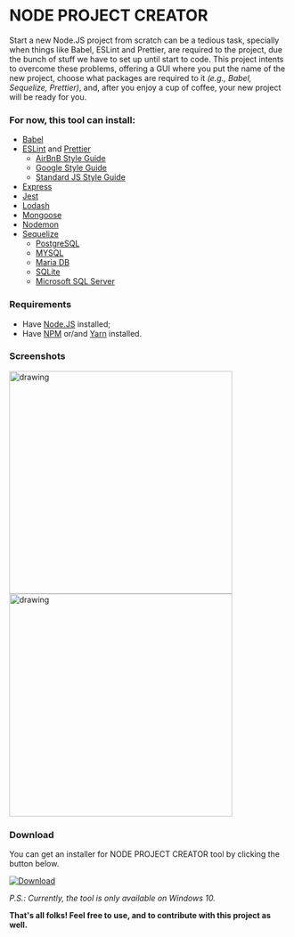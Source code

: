 # NODE PROJECT CREATOR
Start a new Node.JS project from scratch can be a tedious task, 
specially when things like Babel, ESLint and Prettier, 
are required to the project, 
due the bunch of stuff we have to set up until start to code. 
This project intents to overcome these problems, 
offering a GUI where you put the name of the new project, 
choose what packages are required to it _(e.g., Babel, Sequelize, Prettier)_, 
and, after you enjoy a cup of coffee, your new project will be ready for you.

### For now, this tool can install:
- [Babel](https://babeljs.io/)
- [ESLint](https://eslint.org/) and [Prettier](https://prettier.io/)
    - [AirBnB Style Guide](https://github.com/airbnb/javascript)
    - [Google Style Guide](https://google.github.io/styleguide/jsguide.html)
    - [Standard JS Style Guide](https://standardjs.com/rules-en.html)
- [Express](https://expressjs.com/)
- [Jest](https://jestjs.io/)
- [Lodash](https://lodash.com/)
- [Mongoose](https://mongoosejs.com/)
- [Nodemon](https://nodemon.io/)
- [Sequelize](https://sequelize.org/v5/)
    - [PostgreSQL](https://www.postgresql.org/)
    - [MYSQL](https://www.mysql.com/)
    - [Maria DB](https://mariadb.org/)
    - [SQLite](https://www.sqlite.org/index.html)
    - [Microsoft SQL Server](https://www.microsoft.com/en-us/sql-server/sql-server-2019)

### Requirements
- Have [Node.JS](https://nodejs.org/) installed;
- Have [NPM](https://www.npmjs.com/) or/and [Yarn](https://yarnpkg.com/) installed.

### Screenshots

<img src="https://user-images.githubusercontent.com/36672867/71840798-c799d380-309c-11ea-953d-7fc3f96a4c07.png" alt="drawing" width="400"/>
<br>
<img src="https://user-images.githubusercontent.com/36672867/71840800-c799d380-309c-11ea-9895-fa6c513fbeb2.png" alt="drawing" width="400"/>

### Download
You can get an installer for NODE PROJECT CREATOR tool by clicking the button below.

[![Download](https://user-images.githubusercontent.com/36672867/71843358-77be0b00-30a2-11ea-8b93-42938c95c3b1.png)](https://mega.nz/#!vaxxTIaJ!9-9JSKDP7yCsLVO_fxb7NyQh2FdVDRWVORnYlfcUtu8)

*P.S.: Currently, the tool is only available on Windows 10.*

**That's all folks! Feel free to use, and to contribute with this project as well.**